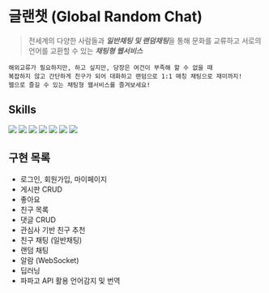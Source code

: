 # 글랜챗 (Global Random Chat)
>  전세계의 다양한 사람들과 ***일반채팅 및 랜덤채팅***을 통해 문화를 교류하고 서로의 언어를 교환할 수 있는 ***채팅형 웹서비스***

    해외교류가 필요하지만, 하고 싶지만, 당장은 여건이 부족해 할 수 없을 때
    복잡하지 않고 간단하게 친구가 되어 대화하고 랜덤으로 1:1 매칭 채팅으로 재미까지!
    웹으로 즐길 수 있는 채팅형 웹서비스를 즐겨보세요!

## Skills
<img src="https://img.shields.io/badge/React-61DAFB?style=flat&logo=React&logoColor=white"/> <img src="https://img.shields.io/badge/JavaScript-F7DF1E?style=flat&logo=JavaScript&logoColor=white"/>
<img src="https://img.shields.io/badge/HTML5-E34F26?style=flat&logo=HTML5&logoColor=white"/> <img src="https://img.shields.io/badge/CSS3-1572B6?style=flat&logo=CSS3&logoColor=white"/>
<img src="https://img.shields.io/badge/Axios-5A29E4?style=flat&logo=Axios&logoColor=white"/>
<img src="https://img.shields.io/badge/Git-F05032?style=flat&logo=Git&logoColor=white"/> <img src="https://img.shields.io/badge/GitHub-181717?style=flat&logo=GitHub&logoColor=white"/>

## 구현 목록
- 로그인, 회원가입, 마이페이지
- 게시판 CRUD
- 좋아요
- 친구 목록
- 댓글 CRUD
- 관심사 기반 친구 추천
- 친구 채팅 (일반채팅)
- 랜덤 채팅
- 알람 (WebSocket)
- 딥러닝
- 파파고 API 활용 언어감지 및 번역
